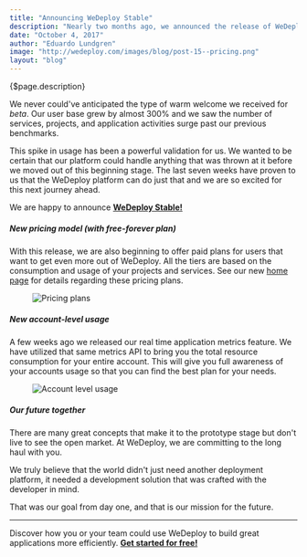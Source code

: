 ```yaml
---
title: "Announcing WeDeploy Stable"
description: "Nearly two months ago, we announced the release of WeDeploy Beta. Our goal for beta was to pack our platform full of new features that helped developers all over the world build great applications faster than ever before."
date: "October 4, 2017"
author: "Eduardo Lundgren"
image: "http://wedeploy.com/images/blog/post-15--pricing.png"
layout: "blog"
---
```


<article>

{$page.description}

We never could've anticipated the type of warm welcome we received for _beta_. Our user base grew by almost 300% and we saw the number of services, projects, and application activities surge past our previous benchmarks.

This spike in usage has been a powerful validation for us. We wanted to be certain that our platform could handle anything that was thrown at it before we moved out of this beginning stage. The last seven weeks have proven to us that the WeDeploy platform can do just that and we are so excited for this next journey ahead.

We are happy to announce **[WeDeploy Stable!](/)**

##### New pricing model (with free-forever plan)

With this release, we are also beginning to offer paid plans for users that want to get even more out of WeDeploy. All the tiers are based on the consumption and usage of your projects and services. See our new [home page](/) for details regarding these pricing plans.

<figure>
  <img src="/images/blog/post-15--pricing.png" alt="Pricing plans">
</figure>

##### New account-level usage

A few weeks ago we released our real time application metrics feature. We have utilized that same metrics API to bring you the total resource consumption for your entire account. This will give you full awareness of your accounts usage so that you can find the best plan for your needs.

<figure>
  <img src="/images/blog/post-15--usage.png" alt="Account level usage">
</figure>

##### Our future together

There are many great concepts that make it to the prototype stage but don't live to see the open market. At WeDeploy, we are committing to the long haul with you.

We truly believe that the world didn't just need another deployment platform, it needed a development solution that was crafted with the developer in mind.

That was our goal from day one, and that is our mission for the future.

---

Discover how you or your team could use WeDeploy to build great applications more efficiently. **[Get started for free!](https://console.wedeploy.com)**

</article>

